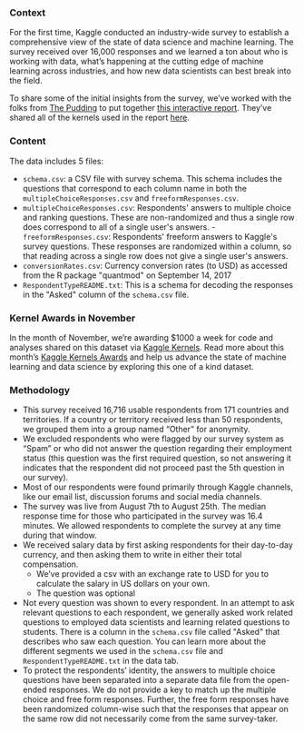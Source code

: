 ### Context

For the first time, Kaggle conducted an industry-wide survey to establish a comprehensive view of the state of data science and machine learning. The survey received over 16,000 responses and we learned a ton about who is working with data, what’s happening at the cutting edge of machine learning across industries, and how new data scientists can best break into the field.

To share some of the initial insights from the survey, we’ve worked with the folks from [The Pudding](https://pudding.cool/) to put together [this interactive report](kaggle.com/surveys/2017). They’ve shared all of the kernels used in the report [here]().

### Content

The data includes 5 files: 

  - `schema.csv`: a CSV file with survey schema. This schema includes the questions that correspond to each column name in both the `multipleChoiceResponses.csv` and `freeformResponses.csv`.
  - `multipleChoiceResponses.csv`: Respondents' answers to multiple choice and ranking questions. These are non-randomized and thus a single row does correspond to all of a single user's answers.
  -`freeformResponses.csv`: Respondents' freeform answers to Kaggle's survey questions. These responses are randomized within a column, so that reading across a single row does not give a single user's answers.
  - `conversionRates.csv`: Currency conversion rates (to USD) as accessed from the R package "quantmod" on September 14, 2017
  - `RespondentTypeREADME.txt`: This is a schema for decoding the responses in the "Asked" column of the `schema.csv` file.

### Kernel Awards in November
In the month of November, we’re awarding $1000 a week for code and analyses shared on this dataset via [Kaggle Kernels](https://www.kaggle.com/kaggle/kaggle-survey-2017/kernels). Read more about this month’s [Kaggle Kernels Awards](https://www.kaggle.com/about/datasets-awards/kernels) and help us advance the state of machine learning and data science by exploring this one of a kind dataset.

### Methodology
  - This survey received 16,716 usable respondents from 171 countries and territories. If a country or territory received less than 50 respondents, we grouped them into a group named “Other” for anonymity.
  - We excluded respondents who were flagged by our survey system as “Spam” or who did not answer the question regarding their employment status (this question was the first required question, so not answering it indicates that the respondent did not proceed past the 5th question in our survey).
  - Most of our respondents were found primarily through Kaggle channels, like our email list, discussion forums and social media channels.
  - The survey was live from August 7th to August 25th. The median response time for those who participated in the survey was 16.4 minutes. We allowed respondents to complete the survey at any time during that window.
  - We received salary data by first asking respondents for their day-to-day currency, and then asking them to write in either their total compensation.
     - We’ve provided a csv with an exchange rate to USD for you to calculate the salary in US dollars on your own.
     - The question was optional
  - Not every question was shown to every respondent. In an attempt to ask relevant questions to each respondent, we generally asked work related questions to employed data scientists and learning related questions to students. There is a column in the `schema.csv` file called "Asked" that describes who saw each question. You can learn more about the different segments we used in the `schema.csv` file and `RespondentTypeREADME.txt` in the data tab.
  - To protect the respondents’ identity, the answers to multiple choice questions have been separated into a separate data file from the open-ended responses. We do not provide a key to match up the multiple choice and free form responses. Further, the free form responses have been randomized column-wise such that the responses that appear on the same row did not necessarily come from the same survey-taker. 
